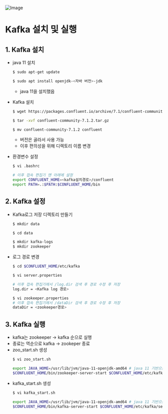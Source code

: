 ![Image](https://github.com/user-attachments/assets/44775098-769e-4d9c-9f2e-66d54322dc8f)

# Kafka 설치 및 실행

## 1. Kafka 설치
- java 11 설치
    ```bash
    $ sudo apt-get update

    $ sudo apt install openjdk-<자바 버전>-jdk
    ```
    - java 11을 설치했음

- Kafka 설치
    ```bash
    $ wget https://packages.confluent.io/archive/7.1/confluent-community-7.1.2.tar.gz

    $ tar -xvf confluent-community-7.1.2.tar.gz

    $ mv confluent-community-7.1.2 confluent
    ```
    - 버전은 골라서 사용 가능
    - 이후 편의성을 위해 디렉토리 이름 변경

- 환경변수 설정
    ```bash
    $ vi .bashrc

    # 이후 접속 편집기 맨 아래에 설정
    export CONFLUENT_HOME=<kafka설치경로>/confluent
    export PATH=.:$PATH:$CONFLUENT_HOME/bin
    ```


## 2. Kafka 설정
- Kafka로그 저장 디렉토리 만들기
    ```bash
    $ mkdir data

    $ cd data

    $ mkdir kafka-logs
    $ mkdir zookeeper
    ```

- 로그 경로 변경
    ```bash 
    $ cd $CONFLUENT_HOME/etc/kafka

    $ vi server.properties

    # 이후 접속 편집기에서 /log.dir 검색 후 경로 수정 후 저장
    log.dir = <Kafka log 경로>

    $ vi zookeeper.properties
    # 이후 접속 편집기에서 /dataDir 검색 후 경로 수정 후 저장
    dataDir = <zookeeper경로>
    ```

## 3. Kafka 실행
- kafka는 zookeeper -> kafka 순으로 실행
- 종료는 역순으로 kafka -> zookeper 종료
- zoo_start.sh 생성
    ```bash
    $ vi zoo_start.sh

    export JAVA_HOME=/usr/lib/jvm/java-11-openjdk-amd64 # java 11 기반으로 실행
    $CONFLUENT_HOME/bin/zookeeper-server-start $CONFLUENT_HOME/etc/kafka/zookeeper.properties
    ```
- kafka_start.sh 생성
    ```bash
    $ vi kafka_start.sh

    export JAVA_HOME=/usr/lib/jvm/java-11-openjdk-amd64 # java 11 기반으로 실행
    $CONFLUENT_HOME/bin/kafka-server-start $CONFLUENT_HOME/etc/kafka/server.properties
    ```
